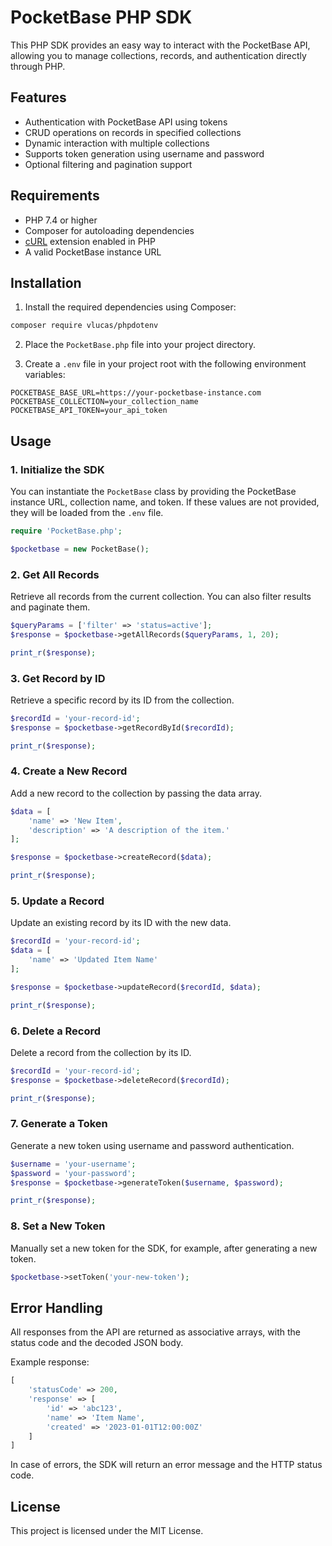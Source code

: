# PocketBase PHP SDK

This PHP SDK provides an easy way to interact with the PocketBase API, allowing you to manage collections, records, and authentication directly through PHP.

## Features
- Authentication with PocketBase API using tokens
- CRUD operations on records in specified collections
- Dynamic interaction with multiple collections
- Supports token generation using username and password
- Optional filtering and pagination support

## Requirements
- PHP 7.4 or higher
- Composer for autoloading dependencies
- [cURL](https://www.php.net/manual/en/book.curl.php) extension enabled in PHP
- A valid PocketBase instance URL

## Installation

1. Install the required dependencies using Composer:

```bash
composer require vlucas/phpdotenv
```

2. Place the `PocketBase.php` file into your project directory.

3. Create a `.env` file in your project root with the following environment variables:

```
POCKETBASE_BASE_URL=https://your-pocketbase-instance.com
POCKETBASE_COLLECTION=your_collection_name
POCKETBASE_API_TOKEN=your_api_token
```

## Usage

### 1. Initialize the SDK

You can instantiate the `PocketBase` class by providing the PocketBase instance URL, collection name, and token. If these values are not provided, they will be loaded from the `.env` file.

```php
require 'PocketBase.php';

$pocketbase = new PocketBase();
```

### 2. Get All Records

Retrieve all records from the current collection. You can also filter results and paginate them.

```php
$queryParams = ['filter' => 'status=active'];
$response = $pocketbase->getAllRecords($queryParams, 1, 20);

print_r($response);
```

### 3. Get Record by ID

Retrieve a specific record by its ID from the collection.

```php
$recordId = 'your-record-id';
$response = $pocketbase->getRecordById($recordId);

print_r($response);
```

### 4. Create a New Record

Add a new record to the collection by passing the data array.

```php
$data = [
    'name' => 'New Item',
    'description' => 'A description of the item.'
];

$response = $pocketbase->createRecord($data);

print_r($response);
```

### 5. Update a Record

Update an existing record by its ID with the new data.

```php
$recordId = 'your-record-id';
$data = [
    'name' => 'Updated Item Name'
];

$response = $pocketbase->updateRecord($recordId, $data);

print_r($response);
```

### 6. Delete a Record

Delete a record from the collection by its ID.

```php
$recordId = 'your-record-id';
$response = $pocketbase->deleteRecord($recordId);

print_r($response);
```

### 7. Generate a Token

Generate a new token using username and password authentication.

```php
$username = 'your-username';
$password = 'your-password';
$response = $pocketbase->generateToken($username, $password);

print_r($response);
```

### 8. Set a New Token

Manually set a new token for the SDK, for example, after generating a new token.

```php
$pocketbase->setToken('your-new-token');
```

## Error Handling

All responses from the API are returned as associative arrays, with the status code and the decoded JSON body.

Example response:

```php
[
    'statusCode' => 200,
    'response' => [
        'id' => 'abc123',
        'name' => 'Item Name',
        'created' => '2023-01-01T12:00:00Z'
    ]
]
```

In case of errors, the SDK will return an error message and the HTTP status code.

## License

This project is licensed under the MIT License.
